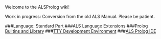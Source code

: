 Welcome to the ALSProlog wiki!

Work in progress: Conversion from the old ALS Manual.
Please be patient.

###[Language: Standard Part](https://github.com/AppliedLogicSystems/ALSProlog/wiki/1-The-Syntax-of-ALS-Prolog)
###[ALS Language Extensions](https://github.com/AppliedLogicSystems/ALSProlog/wiki/5-Abstract-Data-Types%3A-Structure-Definition)
###[Prolog Builtins and Library](https://github.com/AppliedLogicSystems/ALSProlog/wiki/10-Prolog-I-O)
###[TTY Development Environment](https://github.com/AppliedLogicSystems/ALSProlog/wiki/13-Using-the-Prolog-Shell)
###[ALS Prolog IDE](https://github.com/AppliedLogicSystems/ALSProlog/wiki/16-ALS-IDE)